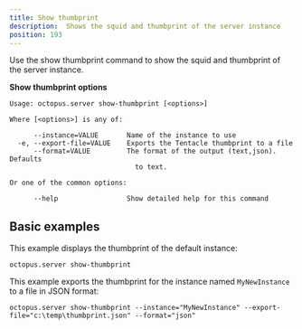 ```yaml
---
title: Show thumbprint
description:  Shows the squid and thumbprint of the server instance
position: 193
---
```


Use the show thumbprint command to show the squid and thumbprint of the server instance.

**Show thumbprint options**

```text
Usage: octopus.server show-thumbprint [<options>]

Where [<options>] is any of:

      --instance=VALUE       Name of the instance to use
  -e, --export-file=VALUE    Exports the Tentacle thumbprint to a file
      --format=VALUE         The format of the output (text,json). Defaults
                               to text.

Or one of the common options:

      --help                 Show detailed help for this command
```

## Basic examples

This example displays the thumbprint of the default instance:

```text
octopus.server show-thumbprint
```

This example exports the thumbprint for the instance named `MyNewInstance` to a file in JSON format:

```text
octopus.server show-thumbprint --instance="MyNewInstance" --export-file="c:\temp\thumbprint.json" --format="json"
```
